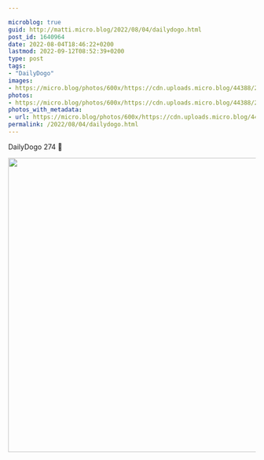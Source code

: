 ```yaml
---

microblog: true
guid: http://matti.micro.blog/2022/08/04/dailydogo.html
post_id: 1640964
date: 2022-08-04T18:46:22+0200
lastmod: 2022-09-12T08:52:39+0200
type: post
tags:
- "DailyDogo"
images:
- https://micro.blog/photos/600x/https://cdn.uploads.micro.blog/44388/2022/35bf4cffcb.jpg
photos:
- https://micro.blog/photos/600x/https://cdn.uploads.micro.blog/44388/2022/35bf4cffcb.jpg
photos_with_metadata:
- url: https://micro.blog/photos/600x/https://cdn.uploads.micro.blog/44388/2022/35bf4cffcb.jpg
permalink: /2022/08/04/dailydogo.html
---
```

DailyDogo 274 🐶

<img src="/media/uploads/2022/35bf4cffcb.jpg" width="600" height="600" alt="" />
